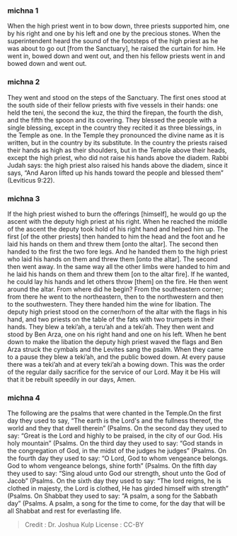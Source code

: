 
### michna 1
When the high priest went in to bow down, three priests supported him, one by his right and one by his left and one by the precious stones. When the superintendent heard the sound of the footsteps of the high priest as he was about to go out [from the Sanctuary], he raised the curtain for him. He went in, bowed down and went out, and then his fellow priests went in and bowed down and went out.

### michna 2
They went and stood on the steps of the Sanctuary. The first ones stood at the south side of their fellow priests with five vessels in their hands: one held the teni, the second the kuz, the third the firepan, the fourth the dish, and the fifth the spoon and its covering. They blessed the people with a single blessing, except in the country they recited it as three blessings, in the Temple as one. In the Temple they pronounced the divine name as it is written, but in the country by its substitute. In the country the priests raised their hands as high as their shoulders, but in the Temple above their heads, except the high priest, who did not raise his hands above the diadem. Rabbi Judah says: the high priest also raised his hands above the diadem, since it says, “And Aaron lifted up his hands toward the people and blessed them” (Leviticus 9:22).

### michna 3
If the high priest wished to burn the offerings [himself], he would go up the ascent with the deputy high priest at his right. When he reached the middle of the ascent the deputy took hold of his right hand and helped him up. The first [of the other priests] then handed to him the head and the foot and he laid his hands on them and threw them [onto the altar]. The second then handed to the first the two fore legs. And he handed them to the high priest who laid his hands on them and threw them [onto the altar]. The second then went away. In the same way all the other limbs were handed to him and he laid his hands on them and threw them [on to the altar fire]. If he wanted, he could lay his hands and let others throw [them] on the fire. He then went around the altar. From where did he begin? From the southeastern corner; from there he went to the northeastern, then to the northwestern and then to the southwestern. They there handed him the wine for libation. The deputy high priest stood on the corner/horn of the altar with the flags in his hand, and two priests on the table of the fats with two trumpets in their hands. They blew a teki’ah, a teru’ah and a teki’ah. They then went and stood by Ben Arza, one on his right hand and one on his left. When he bent down to make the libation the deputy high priest waved the flags and Ben Arza struck the cymbals and the Levites sang the psalm. When they came to a pause they blew a teki’ah, and the public bowed down. At every pause there was a teki’ah and at every teki’ah a bowing down. This was the order of the regular daily sacrifice for the service of our Lord. May it be His will that it be rebuilt speedily in our days, Amen.

### michna 4
The following are the psalms that were chanted in the Temple.On the first day they used to say, “The earth is the Lord's and the fullness thereof, the world and they that dwell therein” (Psalms. On the second day they used to say: “Great is the Lord and highly to be praised, in the city of our God. His holy mountain” (Psalms. On the third day they used to say: “God stands in the congregation of God, in the midst of the judges he judges” (Psalms. On the fourth day they used to say: “O Lord, God to whom vengeance belongs. God to whom vengeance belongs, shine forth” (Psalms. On the fifth day they used to say: “Sing aloud unto God our strength, shout unto the God of Jacob” (Psalms. On the sixth day they used to say: “The lord reigns, he is clothed in majesty, the Lord is clothed, He has girded himself with strength” (Psalms. On Shabbat they used to say: “A psalm, a song for the Sabbath day” (Psalms.  A psalm, a song for the time to come, for the day that will be all Shabbat and rest for everlasting life. 

>Credit : Dr. Joshua Kulp
>License : CC-BY